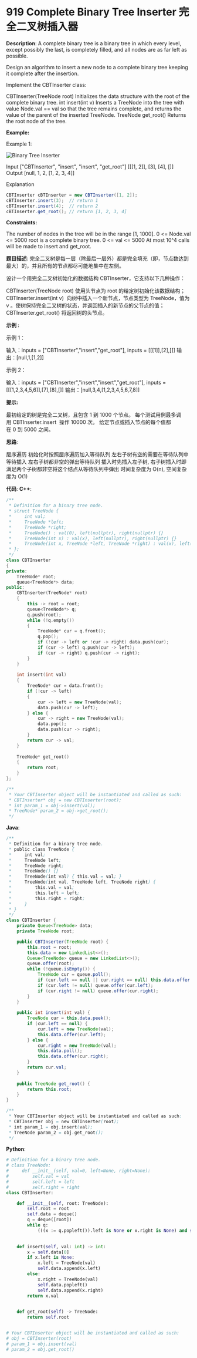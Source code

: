# 919 Complete Binary Tree Inserter 完全二叉树插入器

__Description__:
A complete binary tree is a binary tree in which every level, except possibly the last, is completely filled, and all nodes are as far left as possible.

Design an algorithm to insert a new node to a complete binary tree keeping it complete after the insertion.

Implement the CBTInserter class:

CBTInserter(TreeNode root) Initializes the data structure with the root of the complete binary tree.
int insert(int v) Inserts a TreeNode into the tree with value Node.val == val so that the tree remains complete, and returns the value of the parent of the inserted TreeNode.
TreeNode get_root() Returns the root node of the tree.

__Example:__

Example 1:

![Binary Tree Inserter](https://upload-images.jianshu.io/upload_images/16639143-83fb878e2737552a.jpg?imageMogr2/auto-orient/strip%7CimageView2/2/w/1240)

Input
["CBTInserter", "insert", "insert", "get_root"]
[[[1, 2]], [3], [4], []]
Output
[null, 1, 2, [1, 2, 3, 4]]

Explanation

```Java
CBTInserter cBTInserter = new CBTInserter([1, 2]);
cBTInserter.insert(3);  // return 1
cBTInserter.insert(4);  // return 2
cBTInserter.get_root(); // return [1, 2, 3, 4]
```

__Constraints:__

The number of nodes in the tree will be in the range [1, 1000].
0 <= Node.val <= 5000
root is a complete binary tree.
0 <= val <= 5000
At most 10^4 calls will be made to insert and get_root.

__题目描述__:
完全二叉树是每一层（除最后一层外）都是完全填充（即，节点数达到最大）的，并且所有的节点都尽可能地集中在左侧。

设计一个用完全二叉树初始化的数据结构 CBTInserter，它支持以下几种操作：

CBTInserter(TreeNode root) 使用头节点为 root 的给定树初始化该数据结构；
CBTInserter.insert(int v)  向树中插入一个新节点，节点类型为 TreeNode，值为 v 。使树保持完全二叉树的状态，并返回插入的新节点的父节点的值；
CBTInserter.get_root() 将返回树的头节点。

__示例 :__

示例 1：

输入：inputs = ["CBTInserter","insert","get_root"], inputs = [[[1]],[2],[]]
输出：[null,1,[1,2]]

示例 2：

输入：inputs = ["CBTInserter","insert","insert","get_root"], inputs = [[[1,2,3,4,5,6]],[7],[8],[]]
输出：[null,3,4,[1,2,3,4,5,6,7,8]]

__提示:__

最初给定的树是完全二叉树，且包含 1 到 1000 个节点。
每个测试用例最多调用 CBTInserter.insert  操作 10000 次。
给定节点或插入节点的每个值都在 0 到 5000 之间。

__思路__:

层序遍历
初始化时按照层序遍历加入等待队列
左右子树有空的需要在等待队列中等待插入
左右子树都非空的弹出等待队列
插入时先插入左子树, 右子树插入时即满足两个子树都非空将这个结点从等待队列中弹出
时间复杂度为 O(n), 空间复杂度为 O(1)

__代码__:
__C++__:

```C++
/**
 * Definition for a binary tree node.
 * struct TreeNode {
 *     int val;
 *     TreeNode *left;
 *     TreeNode *right;
 *     TreeNode() : val(0), left(nullptr), right(nullptr) {}
 *     TreeNode(int x) : val(x), left(nullptr), right(nullptr) {}
 *     TreeNode(int x, TreeNode *left, TreeNode *right) : val(x), left(left), right(right) {}
 * };
 */
class CBTInserter 
{
private:
    TreeNode* root;
    queue<TreeNode*> data;
public:
    CBTInserter(TreeNode* root) 
    {
        this -> root = root;
        queue<TreeNode*> q;
        q.push(root);
        while (!q.empty()) 
        {
            TreeNode* cur = q.front();
            q.pop();
            if (!cur -> left or !cur -> right) data.push(cur);
            if (cur -> left) q.push(cur -> left);
            if (cur -> right) q.push(cur -> right);
        }
    }
    
    int insert(int val) 
    {
        TreeNode* cur = data.front();
        if (!cur -> left) 
        {
            cur -> left = new TreeNode(val);
            data.push(cur -> left);
        } else {
            cur -> right = new TreeNode(val);
            data.pop();
            data.push(cur -> right);
        }
        return cur -> val;
    }
    
    TreeNode* get_root() 
    {
        return root;
    }
};

/**
 * Your CBTInserter object will be instantiated and called as such:
 * CBTInserter* obj = new CBTInserter(root);
 * int param_1 = obj->insert(val);
 * TreeNode* param_2 = obj->get_root();
 */
```

__Java__:

```Java
/**
 * Definition for a binary tree node.
 * public class TreeNode {
 *     int val;
 *     TreeNode left;
 *     TreeNode right;
 *     TreeNode() {}
 *     TreeNode(int val) { this.val = val; }
 *     TreeNode(int val, TreeNode left, TreeNode right) {
 *         this.val = val;
 *         this.left = left;
 *         this.right = right;
 *     }
 * }
 */
class CBTInserter {
    private Queue<TreeNode> data;
    private TreeNode root;

    public CBTInserter(TreeNode root) {
        this.root = root;
        this.data = new LinkedList<>();
        Queue<TreeNode> queue = new LinkedList<>();
        queue.offer(root);
        while (!queue.isEmpty()) {
            TreeNode cur = queue.poll();
            if (cur.left == null || cur.right == null) this.data.offer(cur);
            if (cur.left != null) queue.offer(cur.left);
            if (cur.right != null) queue.offer(cur.right);
        }
    }
    
    public int insert(int val) {
        TreeNode cur = this.data.peek();
        if (cur.left == null) {
            cur.left = new TreeNode(val);
            this.data.offer(cur.left);
        } else {
            cur.right = new TreeNode(val);
            this.data.poll();
            this.data.offer(cur.right);
        }
        return cur.val;
    }
    
    public TreeNode get_root() {
        return this.root;
    }
}

/**
 * Your CBTInserter object will be instantiated and called as such:
 * CBTInserter obj = new CBTInserter(root);
 * int param_1 = obj.insert(val);
 * TreeNode param_2 = obj.get_root();
 */
```

__Python__:

```Python
# Definition for a binary tree node.
# class TreeNode:
#     def __init__(self, val=0, left=None, right=None):
#         self.val = val
#         self.left = left
#         self.right = right
class CBTInserter:

    def __init__(self, root: TreeNode):
        self.root = root
        self.data = deque()
        q = deque([root])
        while q:
            (((x := q.popleft()).left is None or x.right is None) and self.data.append(x)) or (x.left and q.append(x.left)) or (x.right and q.append(x.right))
                

    def insert(self, val: int) -> int:
        x = self.data[0]
        if x.left is None:
            x.left = TreeNode(val)
            self.data.append(x.left)
        else:
            x.right = TreeNode(val)
            self.data.popleft()
            self.data.append(x.right)
        return x.val
    

    def get_root(self) -> TreeNode:
        return self.root


# Your CBTInserter object will be instantiated and called as such:
# obj = CBTInserter(root)
# param_1 = obj.insert(val)
# param_2 = obj.get_root()
```
